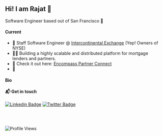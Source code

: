 ## Hi! I am Rajat 👋

Software Engineer based out of San Francisco :round_pushpin:


#### Current
- :telescope: Staff Software Engineer @ [Intercontinental Exchange](https://www.icemortgagetechnology.com) (Yep! Owners of NYSE)
- :man_technologist: Building a highly scalable and distributed platform for mortgage lenders and partners. 
- :star2: Check it out here: [Encompass Partner Connect](https://docs.partnerconnect.elliemae.com/partnerconnect)
- :rocket: 


#### Bio


<!--
**RajatArora08/RajatArora08** is a ✨ _special_ ✨ repository because its `README.md` (this file) appears on your GitHub profile.

Here are some ideas to get you started:

- 🔭 I’m currently working on ...
- 🌱 I’m currently learning ...
- 👯 I’m looking to collaborate on ...
- 🤔 I’m looking for help with ...
- 💬 Ask me about ...
- 📫 How to reach me: ...
- 😄 Pronouns: ...
- ⚡ Fun fact: ...
-->

 

#### :mailbox_with_mail: Get in touch
[![Linkedin Badge](https://img.shields.io/badge/-Rajat%20Arora-blue?style=flat-square&logo=Linkedin&logoColor=white&link=https://www.linkedin.com/in/rajatar08/)](https://www.linkedin.com/in/rajatar08)
[![Twitter Badge](https://img.shields.io/badge/-@digital_nomad8-00acee?style=flat&logo=Twitter&logoColor=white)](https://twitter.com/intent/follow?screen_name=digital_nomad8 "Follow on Twitter")

<br/>
<br/>

![Profile Views](https://komarev.com/ghpvc/?username=rajatarora08&color=blue)
